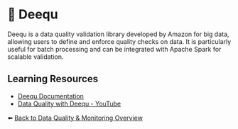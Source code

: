 # 🧪 Deequ

Deequ is a data quality validation library developed by Amazon for big data, allowing users to define and enforce quality checks on data. It is particularly useful for batch processing and can be integrated with Apache Spark for scalable validation.

## Learning Resources
- [Deequ Documentation](https://github.com/awslabs/deequ)
- [Data Quality with Deequ - YouTube](https://www.youtube.com/watch?v=D29txlJyBvk)

⬅️ [Back to Data Quality & Monitoring Overview](../../README.md#-data-quality--monitoring)


